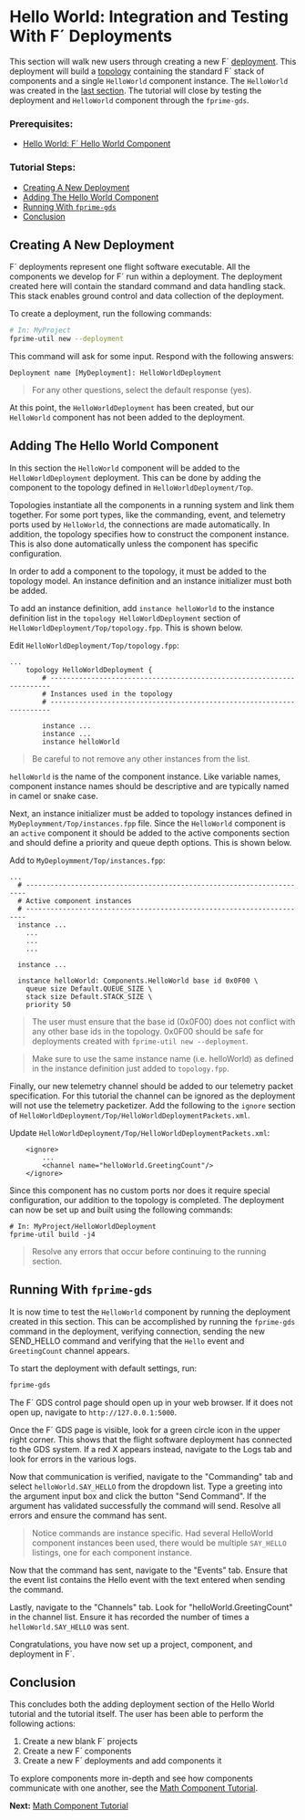 # Hello World: Integration and Testing With F´ Deployments

This section will walk new users through creating a new F´ [deployment](./../README.md#deployment). This deployment will
build a [topology](./../README.md#topology) containing the standard F´ stack of components and a single `HelloWorld`
component instance. The `HelloWorld` was created  in the [last section](./HelloWorld.md). The tutorial will close by
testing the deployment and `HelloWorld` component through the `fprime-gds`.

### Prerequisites:
- [Hello World: F´ Hello World Component](./HelloWorld.md)

### Tutorial Steps:
- [Creating A New Deployment](#creating-a-new-deployment)
- [Adding The Hello World Component](#adding-the-hello-world-component)
- [Running With `fprime-gds`](#running-with-fprime-gds)
- [Conclusion](#conclusion)

## Creating A New Deployment

F´ deployments represent one flight software executable. All the components we develop for F´ run within a deployment.
The deployment created here will contain the standard command and data handling stack. This stack enables
ground control and data collection of the deployment.

To create a deployment, run the following commands:
```bash
# In: MyProject
fprime-util new --deployment
```
This command will ask for some input. Respond with the following answers:

```
Deployment name [MyDeployment]: HelloWorldDeployment
```

> For any other questions, select the default response (yes).

At this point, the `HelloWorldDeployment` has been created, but our `HelloWorld` component has not been added to the deployment.

## Adding The Hello World Component

In this section the `HelloWorld` component will be added to the `HelloWorldDeployment` deployment. This can be done by adding the component to the topology defined in `HelloWorldDeployment/Top`. 

Topologies instantiate all the components in a running system and link them together. For some port types, like the commanding, event, and telemetry ports used by `HelloWorld`, the connections are made automatically. 
In addition, the topology specifies how to construct the component instance. This is also done automatically unless the component has specific configuration.

In order to add a component to the topology, it must be added to the topology model. An instance definition and an instance initializer must both be added.

To add an instance definition, add `instance helloWorld` to the instance definition list in the `topology HelloWorldDeployment` section of `HelloWorldDeployment/Top/topology.fpp`. This is shown below.

Edit `HelloWorldDeployment/Top/topology.fpp`:
```
...
    topology HelloWorldDeployment {
        # ----------------------------------------------------------------------
        # Instances used in the topology
        # ----------------------------------------------------------------------
        
        instance ...
        instance ...
        instance helloWorld
```
> Be careful to not remove any other instances from the list.

`helloWorld` is the name of the component instance. Like variable names, component instance names should be descriptive
and are typically named in camel or snake case.

Next, an instance initializer must be added to topology instances defined in `MyDeploymment/Top/instances.fpp` file.
Since the `HelloWorld` component is an `active` component it should be added to the active components section and should
define a priority and queue depth options.  This is shown below.

Add to `MyDeploymment/Top/instances.fpp`:
```
...
  # ----------------------------------------------------------------------
  # Active component instances
  # ----------------------------------------------------------------------
  instance ...
    ...
    ...
    ...
    
  instance ...
  
  instance helloWorld: Components.HelloWorld base id 0x0F00 \
    queue size Default.QUEUE_SIZE \
    stack size Default.STACK_SIZE \
    priority 50
```
> The user must ensure that the base id (0x0F00) does not conflict with any other base ids in the topology. 0x0F00
> should be safe for deployments created with `fprime-util new --deployment`.

> Make sure to use the same instance name (i.e. helloWorld) as defined in the instance definition just added to
> `topology.fpp`.

Finally, our new telemetry channel should be added to our telemetry packet specification. For this tutorial the
channel can be ignored as the deployment will not use the telemetry packetizer. Add the following to the `ignore`
section of `HelloWorldDeployment/Top/HelloWorldDeploymentPackets.xml`.

Update `HelloWorldDeployment/Top/HelloWorldDeploymentPackets.xml`:
```
    <ignore>
        ...
        <channel name="helloWorld.GreetingCount"/>
    </ignore>
```

Since this component has no custom ports nor does it require special configuration, our addition to the topology is
completed. The deployment can now be set up and built using the following commands:

```
# In: MyProject/HelloWorldDeployment
fprime-util build -j4
```
> Resolve any errors that occur before continuing to the running section.

## Running With `fprime-gds`

It is now time to test the `HelloWorld` component by running the deployment created in this section. This can be
accomplished by running the `fprime-gds` command in the deployment, verifying connection, sending the new SEND_HELLO
command and verifying that the `Hello` event and `GreetingCount` channel appears.

To start the deployment with default settings, run:
```bash
fprime-gds
```

The F´ GDS control page should open up in your web browser. If it does not open up, navigate to `http://127.0.0.1:5000`.

Once the F´ GDS page is visible, look for a green circle icon in the upper right corner. This shows that the flight
software deployment has connected to the GDS system. If a red X appears instead, navigate to the Logs tab and look for
errors in the various logs.

Now that communication is verified, navigate to the "Commanding" tab and select `helloWorld.SAY_HELLO` from the
dropdown list. Type a greeting into the argument input box and click the button "Send Command". If the argument has
validated successfully the command will send. Resolve all errors and ensure the command has sent.

> Notice commands are instance specific. Had several HelloWorld component instances been used, there would be multiple
> `SAY_HELLO` listings, one for each component instance.

Now that the command has sent, navigate to the "Events" tab. Ensure that the event list contains the Hello event with
the text entered when sending the command.

Lastly, navigate to the "Channels" tab. Look for "helloWorld.GreetingCount" in the channel list. Ensure it has recorded
the number of times a `helloWorld.SAY_HELLO` was sent.

Congratulations, you have now set up a project, component, and deployment in F´.

## Conclusion

This concludes both the adding deployment section of the Hello World tutorial and the tutorial itself. The user has
been able to perform the following actions:

1. Create a new blank F´ projects
2. Create a new F´ components
3. Create a new F´ deployments and add components it

To explore components more in-depth and see how components communicate with one another, see the
[Math Component Tutorial](https://github.com/fprime-community/fprime-tutorial-math-component).

**Next:** [Math Component Tutorial](https://github.com/fprime-community/fprime-tutorial-math-component) 

